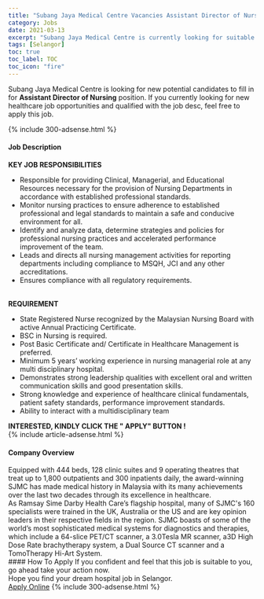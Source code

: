 ```yaml
---
title: "Subang Jaya Medical Centre Vacancies Assistant Director of Nursing" 
category: Jobs 
date: 2021-03-13 
excerpt: "Subang Jaya Medical Centre is currently looking for suitable person to fill in the Assistant Director of Nursing which positioned at Selangor" 
tags: [Selangor] 
toc: true 
toc_label: TOC 
toc_icon: "fire" 
--- 
```


<p>Subang Jaya Medical Centre is looking for new potential candidates to fill in for <b>Assistant Director of Nursing</b> position. If you currently looking for new healthcare job opportunities and qualified with the job desc, feel free to apply this job.
</p>{% include 300-adsense.html %} 
<div><div><h4>Job Description</h4></div><div><div><span><div><div><strong>KEY JOB RESPONSIBILITIES</strong></div><ul><li>Responsible for providing Clinical, Managerial, and Educational Resources necessary for the provision of Nursing Departments in accordance with established professional standards.</li><li>Monitor nursing practices to ensure adherence to established professional and legal standards to maintain a safe and conducive environment for all.</li><li>Identify and analyze data, determine strategies and policies for professional nursing practices and accelerated performance improvement of the team.</li><li>Leads and directs all nursing management activities for reporting departments including compliance to MSQH, JCI and any other accreditations.</li><li>Ensures compliance with all regulatory requirements.</li></ul><div><br><strong>REQUIREMENT</strong></div><ul><li>State Registered Nurse recognized by the Malaysian Nursing Board with active Annual Practicing Certificate.</li><li>BSC in Nursing is required.</li><li>Post Basic Certificate and/ Certificate in Healthcare Management is preferred.</li><li>Minimum 5 years&#8217; working experience in nursing managerial role at any multi disciplinary hospital.</li><li>Demonstrates strong leadership qualities with excellent oral and written communication skills and good presentation skills.</li><li>Strong knowledge and experience of healthcare clinical fundamentals, patient safety standards, performance improvement standards.</li><li>Ability to interact with a multidisciplinary team</li></ul><div><strong>INTERESTED, KINDLY CLICK THE " APPLY" BUTTON !</strong></div></div></span></div></div></div> 
{% include article-adsense.html %} 
<div><div><h4>Company Overview</h4></div><div><div><span><div><div>
	Equipped with 444 beds, 128 clinic suites and 9 operating theatres that treat up to 1,800 outpatients and 300 inpatients daily, the award-winning SJMC has made medical history in Malaysia with its many achievements over the last two decades through its excellence in healthcare.</div>
<div>
	As Ramsay Sime Darby Health Care&#8217;s flagship hospital, many of SJMC's 160 specialists were trained in the UK, Australia or the US and are key opinion leaders in their respective fields in the region. SJMC boasts of some of the world&#8217;s most sophisticated medical systems for diagnostics and therapies, which include a 64-slice PET/CT scanner, a 3.0Tesla MR scanner, a3D High Dose Rate brachytherapy system, a Dual Source CT scanner and a TomoTherapy Hi-Art System.</div></div></span></div></div></div> 
#### How To Apply 
If you confident and feel that this job is suitable to you, go ahead take your action now. <br/> 
Hope you find your dream hospital job in Selangor. <br/> 
<a href="https://www.jobstreet.com.my/en/job/assistant-director-of-nursing-4491588?jobId=jobstreet-my-job-4491588" class="btn btn--warning" target="_blank" rel="nofollow noopenner">Apply Online</a> 
{% include 300-adsense.html %} 
